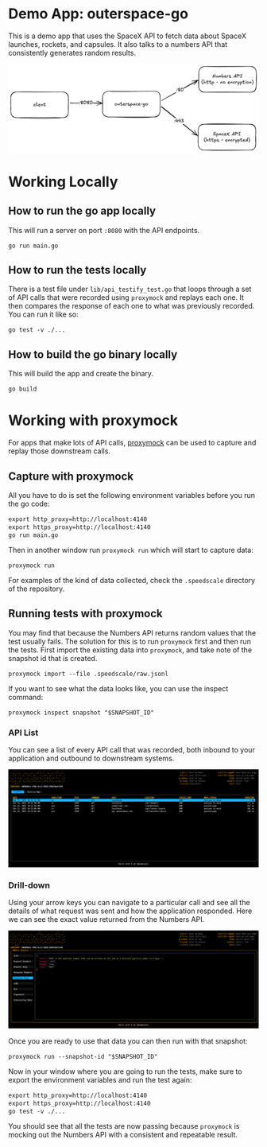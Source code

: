 # Demo App: outerspace-go

This is a demo app that uses the SpaceX API to fetch data about SpaceX launches, rockets, and capsules. It also talks to a numbers API that consistently generates random results.

![outerspace-go](/img/outerspace-go.png)

# Working Locally

## How to run the go app locally

This will run a server on port `:8080` with the API endpoints.
```
go run main.go
```

## How to run the tests locally

There is a test file under `lib/api_testify_test.go` that loops through a set of API calls that were recorded using `proxymock` and replays each one. It then compares the response of each one to what was previously recorded. You can run it like so:
```
go test -v ./...
```

## How to build the go binary locally

This will build the app and create the binary.
```
go build
```

# Working with proxymock

For apps that make lots of API calls, [proxymock](https://proxymock.io/) can be used to capture and replay those downstream calls.

## Capture with proxymock

All you have to do is set the following environment variables before you run the go code:
```
export http_proxy=http://localhost:4140
export https_proxy=http://localhost:4140
go run main.go
```

Then in another window run `proxymock run` which will start to capture data:
```
proxymock run
```

For examples of the kind of data collected, check the `.speedscale` directory of the repository.

## Running tests with proxymock

You may find that because the Numbers API returns random values that the test usually fails. The solution for this is to run `proxymock` first and then run the tests. First import the existing data into `proxymock`, and take note of the snapshot id that is created.
```
proxymock import --file .speedscale/raw.jsonl
```

If you want to see what the data looks like, you can use the inspect command:
```
proxymock inspect snapshot "$SNAPSHOT_ID"
```

### API List

You can see a list of every API call that was recorded, both inbound to your application and outbound to downstream systems.

![proxymock](/img/inspect-list.png)

### Drill-down

Using your arrow keys you can navigate to a particular call and see all the details of what request was sent and how the application responded. Here we can see the exact value returned from the Numbers API.

![proxymock](/img/inspect-drill-down.png)

Once you are ready to use that data you can then run with that snapshot:
```
proxymock run --snapshot-id "$SNAPSHOT_ID"
```

Now in your window where you are going to run the tests, make sure to export the environment variables and run the test again:
```
export http_proxy=http://localhost:4140
export https_proxy=http://localhost:4140
go test -v ./...
```

You should see that all the tests are now passing because `proxymock` is mocking out the Numbers API with a consistent and repeatable result.